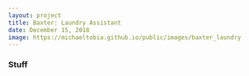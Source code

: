 ```yaml
---
layout: project
title: Baxter: Laundry Assistant
date: December 15, 2018
image: https://michaeltobia.github.io/public/images/baxter_laundry
---
```


### Stuff
